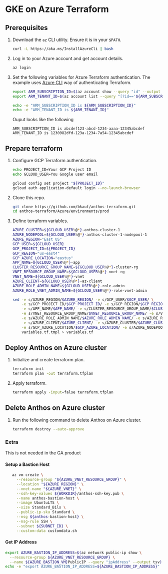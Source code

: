 # GKE on Azure Terraform

## Prerequisites

1. Download the `az` CLI utility. Ensure it is in your `$PATH`.

   ```bash
   curl -L https://aka.ms/InstallAzureCli | bash
   ```

1. Log in to your Azure account and get account details.

   ```bash
   az login
   ```

1. Set the following variables for Azure Terraform authentication. The example uses [Azure CLI](https://registry.terraform.io/providers/hashicorp/azurerm/latest/docs/guides/azure_cli) way of authenticating Terraform.

   ```bash
   export ARM_SUBSCRIPTION_ID=$(az account show --query "id" --output tsv)
   export ARM_TENANT_ID=$(az account list --query "[?id=='${ARM_SUBSCRIPTION_ID}'].{tenantId:tenantId}" --output tsv)
   
   echo -e "ARM_SUBSCRIPTION_ID is ${ARM_SUBSCRIPTION_ID}"
   echo -e "ARM_TENANT_ID is ${ARM_TENANT_ID}"
   ```

   Ouput looks like the following

   ```
   ARM_SUBSCRIPTION_ID is abcdef123-abcd-1234-aaaa-12345abcdef
   ARM_TENANT_ID is 1230982dfd-123a-1234-7a54-12345abcdef
   ```

## Prepare terraform

1. Configure GCP Terraform authentication.

   ```bash
   echo PROJECT_ID=Your GCP Project ID
   echo GCLOUD_USER=You Google user email
   
   gcloud config set project "${PROJECT_ID}"
   gcloud auth application-default login --no-launch-browser
   ```

1. Clone this repo.

   ```bash
   git clone https://github.com/bkauf/anthos-terraform.git
   cd anthos-terraform/Azure/environments/prod
   ```

1. Define terraform variables.

   ```bash
   AZURE_CLUSTER=${GCLOUD_USER%@*}-anthos-cluster-1
   AZURE_NODEPOOL=${GCLOUD_USER%@*}-anthos-cluster-1-nodepool-1
   AZURE_REGION="East US"
   GCP_USER=${GCLOUD_USER}
   GCP_PROJECT_ID=${PROJECT_ID}
   GCP_REGION="us-east4"
   GCP_AZURE_LOCATION="eastus"
   APP_NAME=${GCLOUD_USER%@*}-app
   CLUSTER_RESOURCE_GROUP_NAME=${GCLOUD_USER%@*}-cluster-rg
   VNET_RESOURCE_GROUP_NAME=${GCLOUD_USER%@*}-vnet-rg
   VNET_NAME=${GCLOUD_USER%@*}-vnet
   AZURE_CLIENT=${GCLOUD_USER%@*}-az-client
   AZURE_ROLE_ADMIN_NAME=${GCLOUD_USER%@*}-role-admin
   AZURE_ROLE_VNET_ADMIN_NAME=${GCLOUD_USER%@*}-role-vnet-admin
   
   sed -e s/AZURE_REGION/$AZURE_REGION/ -e s/GCP_USER/$GCP_USER/ \
       -e s/GCP_PROJECT_ID/$GCP_PROJECT_ID/ -e s/GCP_REGION/$GCP_REGION/ \
       -e s/APP_NAME/$APP_NAME/ -e s/CLUSTER_RESOURCE_GROUP_NAME/$CLUSTER_RESOURCE_GROUP_NAME/ \
       -e s/VNET_RESOURCE_GROUP_NAME/$VNET_RESOURCE_GROUP_NAME/ -e s/VNET_NAME/$VNET_NAME/ \
       -e s/AZURE_ROLE_ADMIN_NAME/$AZURE_ROLE_ADMIN_NAME/ -e s/AZURE_ROLE_VNET_ADMIN_NAME/$AZURE_ROLE_VNET_ADMIN_NAME/ \
       -e s/AZURE_CLIENT/$AZURE_CLIENT/ -e s/AZURE_CLUSTER/$AZURE_CLUSTER/ \
       -e s/GCP_AZURE_LOCATION/$GCP_AZURE_LOCATION/ -e s/AZURE_NODEPOOL/$AZURE_NODEPOOL/ \
       variables.tf.tmpl > variables.tf
   ```

## Deploy Anthos on Azure cluster

1. Initialize and create terraform plan.

   ```bash
   terraform init
   terraform plan -out terraform.tfplan
   ```

1. Apply terraform.

   ```bash
   terraform apply -input=false terraform.tfplan
   ```

## Delete Anthos on Azure cluster

1. Run the following command to delete Anthos on Azure cluster.

   ```bash
   terraform destroy --auto-approve
   ```

### Extra

This is not needed in the GA product

#### Setup a Bastion Host

```bash
   az vm create \
     --resource-group "${AZURE_VNET_RESOURCE_GROUP}" \
     --location "${AZURE_REGION}" \
     --vnet-name "${AZURE_VNET}" \
     --ssh-key-values ${WORKDIR}/anthos-ssh-key.pub \
     --name anthos-bastion-host \
     --image UbuntuLTS \
     --size Standard_B1ls \
     --public-ip-sku Standard \
     --nsg ${anthos-bastion-host} \
     --nsg-rule SSH \
     --subnet ${SUBNET_ID} \
     --custom-data customdata.sh
   ```

#### Get IP Address

   ```bash
   export AZURE_BASTION_IP_ADDRESS=$(az network public-ip show \
     --resource-group ${AZURE_VNET_RESOURCE_GROUP} \
     --name ${AZURE_BASTION_VM}PublicIP --query "ipAddress" --output tsv)
   echo -e "export AZURE_BASTION_IP_ADDRESS=${AZURE_BASTION_IP_ADDRESS}" | tee -a ${WORKDIR}/vars.sh && source ${WORKDIR}/vars.sh
   ```

#
